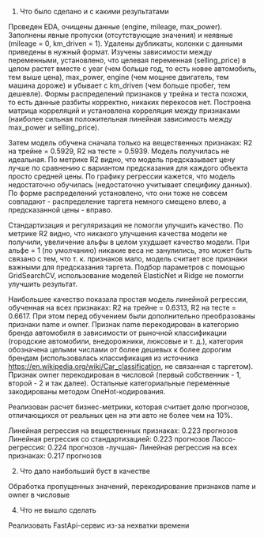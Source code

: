1. Что было сделано и с какими результатами

Проведен EDA, очищены данные (engine, mileage, max_power). Заполнены явные пропуски (отсутствующие значения) и неявные (mileage = 0, km_driven = 1). Удалены дубликаты, колонки с данными приведены в нужный формат. Изучены зависимости между переменными, установлено, что целевая переменная (selling_price) в целом растет вместе с year (чем больше год, то есть новее автомобиль, тем выше цена), max_power, engine (чем мощнее двигатель, тем машина дороже) и убывает с km_driven (чем больше пробег, тем дешевле). Формы распределений признаков у трейна и теста похожи, то есть данные разбиты корректно, никаких перекосов нет. Построена матрица корреляций и установлена корреляция между признаками (наиболее сильная положительная линейная зависимость между max_power и selling_price).

Затем модель обучена сначала только на вещественных признаках: R2 на трейне = 0.5929, R2 на тесте = 0.5939. Модель получилась не идеальная. По метрике R2 видно, что модель предсказывает цену лучше по сравнению с вариантом предсказания для каждого объекта просто средней цены. По графику регрессии кажется, что модель недостаточно обучилась (недостаточно учитывает специфику данных). По форме распределений установлено, что они тоже не совсем совпадают - распределение таргета немного смещено влево, а предсказанной цены - вправо.

Стандартизация и регуляризация не помогли улучшить качество. По метрике R2 видно, что никакого улучшения качества модели не получили, увеличение альфы в целом ухудшает качество модели. При альфе = 1 (по умолчанию) никакие веса не занулились, это может быть связано с тем, что т. к. признаков мало, модель считает все признаки важными для предсказания таргета. Подбор параметров с помощью GridSearchCV, использование моделей ElasticNet и Ridge не помогли улучшить результат.

Наибольшее качество показала простая модель линейной регрессии, обученная на всех признаках: R2 на трейне = 0.6313, R2 на тесте = 0.6617. При этом перед обучением были дополнительно преобразованы признаки name и owner. Признак name перекодирован в категорию бренда автомобиля в зависимости от рыночной классификации (городские автомобили, внедорожники, люксовые и т. д.), категория обозначена целыми числами от более дешевых к более дорогим брендам (использовалась классификация из источника https://en.wikipedia.org/wiki/Car_classification, не связанная с таргетом). Признак owner перекодирован в числовой (первый собственник - 1, второй - 2 и так далее). Остальные категориальные переменные закодированы методом OneHot-кодирования.

Реализован расчет бизнес-метрики, которая считает долю прогнозов, отличающихся от реальных цен на эти авто не более чем на 10%.

Линейная регрессия на вещественных признаках: 0.223 прогнозов
Линейная регрессия со стандартизацией: 0.223 прогнозов
Лассо-регрессия: 0.224 прогнозов
-лучшая- Линейная регрессия на всех признаках: 0.217 прогнозов

2. Что дало наибольший буст в качестве

Обработка пропущенных значений, перекодирование признаков name и owner в числовые

4. Что не вышло сделать

Реализовать FastApi-сервис из-за нехватки времени
